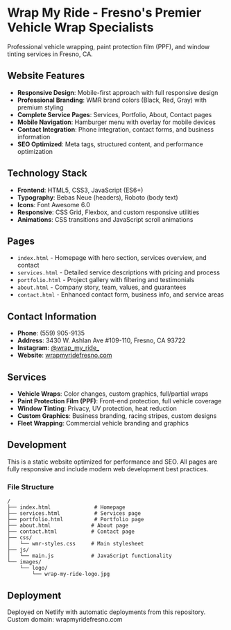# Wrap My Ride - Fresno's Premier Vehicle Wrap Specialists

Professional vehicle wrapping, paint protection film (PPF), and window tinting services in Fresno, CA.

## Website Features

- **Responsive Design**: Mobile-first approach with full responsive design
- **Professional Branding**: WMR brand colors (Black, Red, Gray) with premium styling
- **Complete Service Pages**: Services, Portfolio, About, Contact pages
- **Mobile Navigation**: Hamburger menu with overlay for mobile devices
- **Contact Integration**: Phone integration, contact forms, and business information
- **SEO Optimized**: Meta tags, structured content, and performance optimization

## Technology Stack

- **Frontend**: HTML5, CSS3, JavaScript (ES6+)
- **Typography**: Bebas Neue (headers), Roboto (body text)
- **Icons**: Font Awesome 6.0
- **Responsive**: CSS Grid, Flexbox, and custom responsive utilities
- **Animations**: CSS transitions and JavaScript scroll animations

## Pages

- `index.html` - Homepage with hero section, services overview, and contact
- `services.html` - Detailed service descriptions with pricing and process
- `portfolio.html` - Project gallery with filtering and testimonials
- `about.html` - Company story, team, values, and guarantees
- `contact.html` - Enhanced contact form, business info, and service areas

## Contact Information

- **Phone**: (559) 905-9135
- **Address**: 3430 W. Ashlan Ave #109-110, Fresno, CA 93722
- **Instagram**: [@wrap_my_ride_](https://instagram.com/wrap_my_ride_)
- **Website**: [wrapmyridefresno.com](https://wrapmyridefresno.com)

## Services

- **Vehicle Wraps**: Color changes, custom graphics, full/partial wraps
- **Paint Protection Film (PPF)**: Front-end protection, full vehicle coverage
- **Window Tinting**: Privacy, UV protection, heat reduction
- **Custom Graphics**: Business branding, racing stripes, custom designs
- **Fleet Wrapping**: Commercial vehicle branding and graphics

## Development

This is a static website optimized for performance and SEO. All pages are fully responsive and include modern web development best practices.

### File Structure
```
/
├── index.html              # Homepage
├── services.html           # Services page
├── portfolio.html          # Portfolio page
├── about.html             # About page
├── contact.html           # Contact page
├── css/
│   └── wmr-styles.css     # Main stylesheet
├── js/
│   └── main.js            # JavaScript functionality
└── images/
    └── logo/
        └── wrap-my-ride-logo.jpg
```

## Deployment

Deployed on Netlify with automatic deployments from this repository.
Custom domain: wrapmyridefresno.com